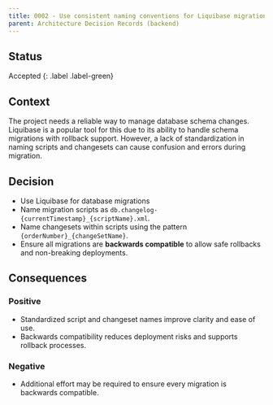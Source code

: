 ```yaml
---
title: 0002 - Use consistent naming conventions for Liquibase migrations
parent: Architecture Decision Records (backend)
---
```


## Status

Accepted
{: .label .label-green}

## Context

The project needs a reliable way to manage database schema changes.
Liquibase is a popular tool for this due to its ability to handle schema migrations with rollback support.
However, a lack of standardization in naming scripts and changesets can cause confusion and errors during migration.

## Decision
 
- Use Liquibase for database migrations
- Name migration scripts as `db.changelog-{currentTimestamp}_{scriptName}.xml`.
- Name changesets within scripts using the pattern `{orderNumber}_{changeSetName}`.
- Ensure all migrations are **backwards compatible** to allow safe rollbacks and non-breaking deployments.

## Consequences

### Positive

- Standardized script and changeset names improve clarity and ease of use.
- Backwards compatibility reduces deployment risks and supports rollback processes.

### Negative

- Additional effort may be required to ensure every migration is backwards compatible.
